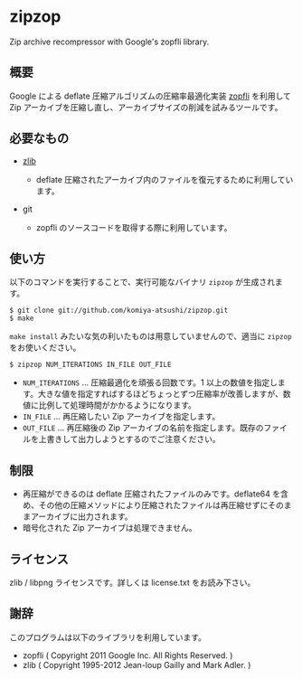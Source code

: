 zipzop
======

Zip archive recompressor with Google's zopfli library.


概要
----

Google による deflate 圧縮アルゴリズムの圧縮率最適化実装 [zopfli](https://code.google.com/p/zopfli/) を利用して Zip アーカイブを圧縮し直し、アーカイブサイズの削減を試みるツールです。


必要なもの
----------

 - [zlib](http://www.zlib.net/)
   - deflate 圧縮されたアーカイブ内のファイルを復元するために利用しています。

 - git
   - zopfli のソースコードを取得する際に利用しています。


使い方
------

以下のコマンドを実行することで、実行可能なバイナリ `zipzop` が生成されます。

    $ git clone git://github.com/komiya-atsushi/zipzop.git
    $ make

`make install` みたいな気の利いたものは用意していませんので、適当に `zipzop` をお使いください。

    $ zipzop NUM_ITERATIONS IN_FILE OUT_FILE

 - `NUM_ITERATIONS` ... 圧縮最適化を頑張る回数です。1 以上の数値を指定します。大きな値を指定すればするほどちょっとずつ圧縮率が改善しますが、数値に比例して処理時間がかかるようになります。
 - `IN_FILE` ... 再圧縮したい Zip アーカイブを指定します。
 - `OUT_FILE` ... 再圧縮後の Zip アーカイブの名前を指定します。既存のファイルを上書きして出力しようとするのでご注意ください。


制限
----

 - 再圧縮ができるのは deflate 圧縮されたファイルのみです。deflate64 を含め、その他の圧縮メソッドにより圧縮されたファイルは再圧縮せずにそのままアーカイブに出力されます。
 - 暗号化された Zip アーカイブは処理できません。


ライセンス
----------

zlib / libpng ライセンスです。詳しくは license.txt をお読み下さい。


謝辞
----

このプログラムは以下のライブラリを利用しています。

 - zopfli ( Copyright 2011 Google Inc. All Rights Reserved. )
 - zlib ( Copyright 1995-2012 Jean-loup Gailly and Mark Adler. )

   